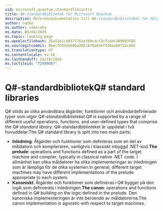 ```yaml
---
uid: microsoft.quantum.standardlibsintro
title: Q#-standardbibliotek för Microsoft Quantum
description: Referensdokumentation till Q#-standardbiblioteket för Microsoft Quantum
author: natke
ms.author: nakersha
ms.date: 09/04/2019
ms.topic: landing-page
ms.openlocfilehash: 25a53e1cb8577761ef89cdcf2cfcddc509093f86
ms.sourcegitcommit: 8becfb03eb60ba205c670a634ff4daa8071bcd06
ms.translationtype: HT
ms.contentlocale: sv-SE
ms.lasthandoff: 10/29/2019
ms.locfileid: "72999087"
---
```

# <a name="q-standard-libraries"></a><span data-ttu-id="88dd0-103">Q#-standardbibliotek</span><span class="sxs-lookup"><span data-stu-id="88dd0-103">Q# standard libraries</span></span> #

<span data-ttu-id="88dd0-104">Q# stöds av olika användbara åtgärder, funktioner och användardefinierade typer som utgör Q#-*standardbiblioteket*.</span><span class="sxs-lookup"><span data-stu-id="88dd0-104">Q# is supported by a range of different useful operations, functions, and user-defined types that comprise the Q# *standard library*.</span></span>
<span data-ttu-id="88dd0-105">Q#-standardbiblioteket är uppdelat i två huvuddelar:</span><span class="sxs-lookup"><span data-stu-id="88dd0-105">The Q# standard library is split into two main parts:</span></span>

- <span data-ttu-id="88dd0-106">**Inledning**: Åtgärder och funktioner som definieras som en del av måldatorn och kompileraren, vanligtvis i klassiskt inbyggd .NET-kod.</span><span class="sxs-lookup"><span data-stu-id="88dd0-106">**The prelude**: operations and functions defined as a part of the target machine and compiler, typically in classical native .NET code.</span></span>
  <span data-ttu-id="88dd0-107">I allmänhet kan olika måldatorer ha olika implementeringar av inledningen som är lämpliga för de olika systemen.</span><span class="sxs-lookup"><span data-stu-id="88dd0-107">In general, different target machines may have different implementations of the prelude appropriate to each system.</span></span>
- <span data-ttu-id="88dd0-108">**Kanoniskt**: Åtgärder och funktioner som definieras i Q# bygger på den logik som definierats i inledningen.</span><span class="sxs-lookup"><span data-stu-id="88dd0-108">**The canon**: operations and functions defined in Q# building on the logic defined in the prelude.</span></span>
  <span data-ttu-id="88dd0-109">Den kanoniska implementeringen är inte beroende av måldatorerna.</span><span class="sxs-lookup"><span data-stu-id="88dd0-109">The canon implementation is agnostic with respect to target machines.</span></span>
<span data-ttu-id="88dd0-110">&nbsp; &nbsp; &nbsp; &nbsp; &nbsp; &nbsp; &nbsp; &nbsp; &nbsp; &nbsp; &nbsp; &nbsp; &nbsp; &nbsp; &nbsp; &nbsp; &nbsp; &nbsp; &nbsp; &nbsp; &nbsp; &nbsp; &nbsp; &nbsp;</span><span class="sxs-lookup"><span data-stu-id="88dd0-110">&nbsp; &nbsp; &nbsp; &nbsp; &nbsp; &nbsp; &nbsp; &nbsp; &nbsp; &nbsp; &nbsp; &nbsp; &nbsp; &nbsp; &nbsp; &nbsp; &nbsp; &nbsp; &nbsp; &nbsp; &nbsp; &nbsp; &nbsp; &nbsp;</span></span>